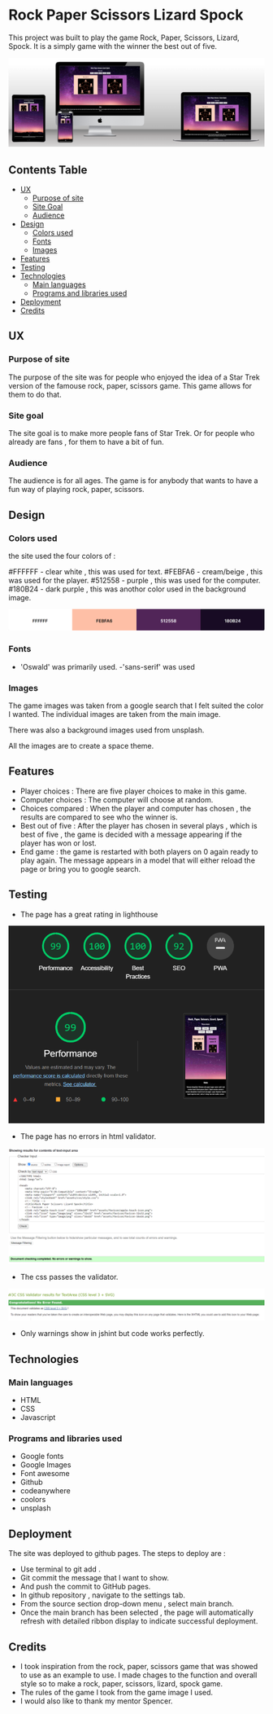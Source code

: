 # Rock Paper Scissors Lizard Spock

This project was built to play the game Rock, Paper, Scissors, Lizard, Spock. It is a simply game with the winner the best out of five.

![Multi device wedsite mockup](assets/images-readme/multi-devices.png)

## Contents Table

- [UX](#ux 'UX')
    - [Purpose of site](#purpose-of-site 'Purpose of site')
    - [Site Goal](#site-goal "Site Goal")
    - [Audience](#audience "Audience")
- [Design](#design "Design")
    - [Colors used](#colors-used "Colors used")
    - [Fonts](#fonts "Fonts")
    - [Images](#images "Images")
- [Features](#features "Features")
- [Testing](#testing "Testing")
- [Technologies](#technologies "Technologies")
    - [Main languages](#main-languages "Main languages")
    - [Programs and libraries used](#programs-and-libraries-used "Programs and libraries used")
- [Deployment](#deployment "Deployment")
- [Credits](#credits "Credits")


## UX

### Purpose of site

The purpose of the site was for people who enjoyed the idea of a Star Trek version of the famouse rock, paper, scissors game. This game allows for them to do that.

### Site goal

The site goal is to make more people fans of Star Trek. Or for people who already are fans , for them to have a bit of fun.

### Audience

The audience is for all ages. The game is for anybody that wants to have a fun way of playing rock, paper, scissors.

## Design

### Colors used

the site used the four colors of :

#FFFFFF - clear white , this was used for text.
#FEBFA6 - cream/beige , this was used for the player.
#512558 - purple , this was used for the computer.
#180B24 - dark purple , this was anothor color used in the background image.

![|Color palette](assets/images-readme/color-pal.png)

### Fonts

- 'Oswald' was primarily used.
-'sans-serif' was used

### Images

The game images was taken from a google search that I felt suited the color I wanted. The individual images are taken from the main image.

There was also a background images used from unsplash.

All the images are to create a space theme.

## Features

- Player choices : There are five player choices to make in this game.
- Computer choices : The computer will choose at random.
- Choices compared : When the player and computer has chosen , the results are compared to see who the winner is.
- Best out of five : After the player has chosen in several plays , which is best of five , the game is decided with a message appearing if the player has won or lost.
- End game : the game is restarted with both players on 0 again ready to play again. The message appears in a model that will either reload the page or bring you to google search.

## Testing

- The page has a great rating in lighthouse 

![Lighthouse score](assets/images-readme/lighthouse-ver.png)

- The page has no errors in html validator.

![HTML validator](assets/images-readme/html-ver.png)

- The css passes the validator.

![CSS validator](assets/images-readme/css-ver.png)

- Only warnings show in jshint but code works perfectly.

## Technologies

### Main languages

- HTML
- CSS
- Javascript

### Programs and libraries used

- Google fonts 
- Google Images
- Font awesome
- Github 
- codeanywhere
- coolors
- unsplash

## Deployment

The site was deployed to github pages. The steps to deploy are :

- Use terminal to git add .
- Git commit the message that I want to show.
- And push the commit to GitHub pages.
- In github repository , navigate to the settings tab.
- From the source section drop-down menu , select main branch.
- Once the main branch has been selected , the page will automatically refresh with detailed ribbon display to indicate successful deployment.

## Credits

- I took inspiration from the rock, paper, scissors game that was showed to use as an example to use. I made chages to the function and overall style so to make a rock, paper, scissors, lizard, spock game.
- The rules of the game I took from the game image I used.
- I would also like to thank my mentor Spencer.
